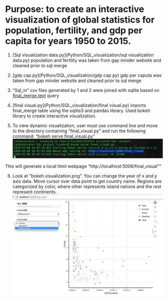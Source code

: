 # Purpose: to create an interactive visualization of global statistics for population, fertility, and gdp per capita for years 1950 to 2015.

1. [Sql visualization data.py](Python/SQL_visualization/sql visualization data.py) population and fertility was taken from gap minder website and cleaned prior to sql merge

2. [gdp cap.py](Python/SQL_visualization/gdp cap.py) gdp per caputa was taken from gap minder website and cleaned prior to sql merge

3. “Sql_in” csv files generated by 1 and 2 were joined with sqlite based on [final_merge.text](Python/SQL_visualization/sql_in/final_merge.txt) query

4. [final visual.py](Python/SQL_visualization/final visual.py) imports final_merge table using the sqlite3 and pandas library. Used bokeh library to create interactive visualization.

5. To view dynamic visualization, user must use command line and move to the directory containing “final_visual.py” and run the following command: “bokeh serve final_visual.py”
![terminal bokeh command](Python/SQL_visualization/terminal%20bokeh%20command.png)


This will generate a local html webpage “http://localhost:5006/final_visual”“

6. Look at “bokeh.visualization.png”. You can change the year of x and y axis data. Move cursor over data point to get country name. Regions are categorized by color, where other represents island nations and the rest represent continents.
![visualization](Python/SQL_visualization/bokeh%20visualization.png)